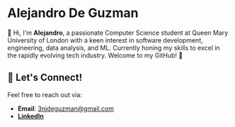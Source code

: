 # Alejandro De Guzman

👋 Hi, I'm **Alejandro**, a passionate Computer Science student at Queen Mary University of London with a keen interest in software development, engineering, data analysis, and ML. Currently honing my skills to excel in the rapidly evolving tech industry. Welcome to my GitHub! 🚀

## 🌟 Let's Connect!
Feel free to reach out via:
- **Email**: 3njdeguzman@gmail.com
- **[LinkedIn](https://www.linkedin.com/in/alejandro-de-guzman-14317724a/)**

